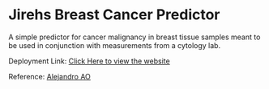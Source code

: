 # Jirehs Breast Cancer Predictor
A simple predictor for cancer malignancy in breast tissue samples meant to be used in conjunction with measurements from a cytology lab.

Deployment Link: [Click Here to view the website](https://flymetothesun-jirehs-breast-cancer-predictor-appmain-wbz36v.streamlit.app)

Reference: [Alejandro AO](https://github.com/alejandro-ao)
